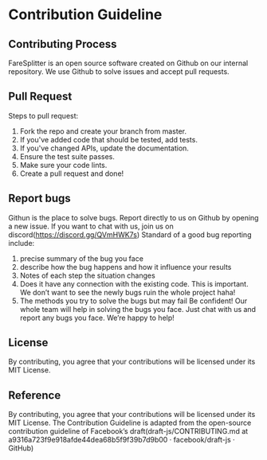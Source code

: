 # Contribution Guideline

## Contributing Process
 FareSplitter is an open source software created on Github on our internal repository. We use Github to solve issues and accept pull requests.

## Pull Request

Steps to pull request:
1.	Fork the repo and create your branch from master.
2.	If you've added code that should be tested, add tests.
3.	If you've changed APIs, update the documentation.
4.	Ensure the test suite passes.
5.	Make sure your code lints.
6.	Create a pull request and done!

## Report bugs
Githun is the place to solve bugs. Report directly to us on Github by opening a new issue. If you want to chat with us, join us on discord(https://discord.gg/QVmHWK7s)
Standard of a good bug reporting include:
1.	precise summary of the bug you face
2.	describe how the bug happens and how it influence your results
3.	Notes of each step the situation changes
4.	Does it have any connection with the existing code. This is important. We don’t want to see the newly bugs ruin the whole project haha!
5.	The methods you try to solve the bugs but may fail
Be confident! Our whole team will help in solving the bugs you face. Just chat with us and report any bugs you face. We’re happy to help!

## License
By contributing, you agree that your contributions will be licensed under its MIT License.

## Reference
By contributing, you agree that your contributions will be licensed under its MIT License.
The Contribution Guideline is adapted from the open-source contribution guideline of Facebook’s draft(draft-js/CONTRIBUTING.md at a9316a723f9e918afde44dea68b5f9f39b7d9b00 · facebook/draft-js · GitHub)
